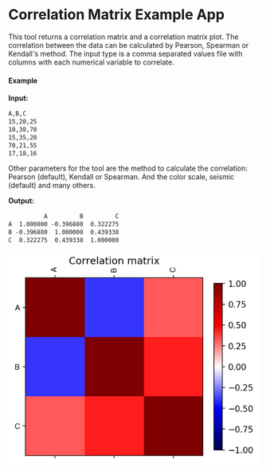 # Correlation Matrix Example App

This tool returns a correlation matrix and a correlation matrix plot. The correlation between the data can be calculated by Pearson, Spearman or Kendall's method.  The input type is a comma separated values file with columns with each numerical variable to correlate.


#### Example

**Input:**

```
A,B,C
15,20,25
10,38,70
15,35,20
70,21,55
17,18,16
```

Other parameters for the tool are the method to calculate the correlation: Pearson (default), Kendall or Spearman. And the color scale, seismic (default) and many others. 

**Output:**

```
          A         B         C
A  1.000000 -0.396880  0.322275
B -0.396880  1.000000  0.439338
C  0.322275  0.439338  1.000000
```
 
![Correlation matrix example](https://github.com/biolib/example-correlation-matrix/blob/master/images/correlation.png)
